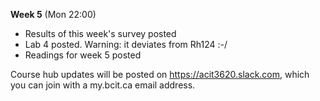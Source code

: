 **Week 5** (Mon 22:00)  
- Results of this week's survey posted
- Lab 4 posted. Warning: it deviates from Rh124 :-/
- Readings for week 5 posted

Course hub updates will be posted on https://acit3620.slack.com, which you
can join with a my.bcit.ca email address.
